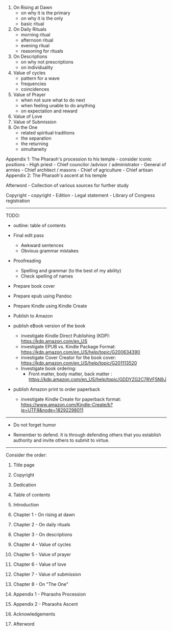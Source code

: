 
1. On Rising at Dawn
    - on why it is the primary
    - on why it is the only
    - basic ritual
2. On Daily Rituals
    - morning ritual
    - afternoon ritual
    - evening ritual
    - reasoning for rituals
3. On Descriptions
    - on why not prescriptions
    - on individuality
4. Value of cycles
    - pattern for a wave
    - frequencies
    - coincidences
5. Value of Prayer
    - when not sure what to do next
    - when feeling unable to do anything
    - on expectation and reward
6. Value of Love
7. Value of Submission
8. On the One
    - related spiritual traditions
    - the separation
    - the returning
    - simultaneity

Appendix 1: The Pharaoh's procession to his temple
    - consider iconic positions
        - High priest
        - Chief councilor /advisor / administrator
        - General of armies
        - Chief architect / masons
        - Chief of agriculture
        - Chief artisan
Appendix 2: The Pharaoh's ascent at his temple

Afterword
    - Collection of various sources for further study

Copyright
    - copyright
    - Edition
    - Legal statement
    - Library of Congress registration

---

TODO:
- outline: table of contents
- Final edit pass
    - Awkward sentences
    - Obvious grammar mistakes
- Proofreading
    - Spelling and grammar (to the best of my ability)
    - Check spelling of names
- Prepare book cover
- Prepare epub using Pandoc
- Prepare Kindle using Kindle Create
- Publish to Amazon

- publish eBook version of the book
    - investigate Kindle Direct Publishing (KDP): https://kdp.amazon.com/en_US
    - investigate EPUB vs. Kindle Package Format: https://kdp.amazon.com/en_US/help/topic/G200634390
    - investigate Cover Creator for the book cover: https://kdp.amazon.com/en_US/help/topic/G201113520
    - Investigate book ordering:
        - Front matter, body matter, back matter : https://kdp.amazon.com/en_US/help/topic/GDDYZG2C7RVF5N9J


- publish Amazon print to order paperback
    - investigate Kindle Create for paperback format: https://www.amazon.com/Kindle-Create/b?ie=UTF8&node=18292298011

---

- Do not forget humor

- Remember to defend. It is through defending others that you establish authority and invite others to submit to virtue.

---

Consider the order:

01. Title page
02. Copyright
03. Dedication
04. Table of contents
05. Introduction

06. Chapter 1 - On rising at dawn
07. Chapter 2 - On daily rituals
08. Chapter 3 - On descriptions

9. Chapter 4 - Value of cycles
10. Chapter 5 - Value of prayer
11. Chapter 6 - Value of love
12. Chapter 7 - Value of submission

13. Chapter 8 - On "The One"

14. Appendix 1 - Pharaohs Procession
15. Appendix 2 - Pharaohs Ascent

16. Acknowledgements
17. Afterword
